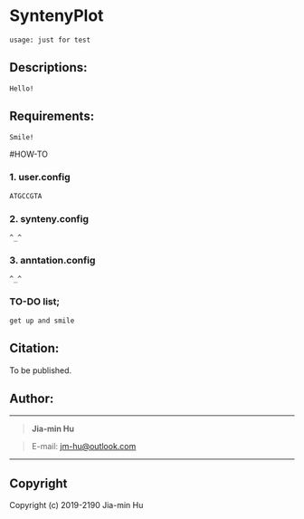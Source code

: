 # SyntenyPlot

	usage: just for test

## Descriptions:

	Hello!

## Requirements: 

	Smile!

#HOW-TO

### 1. **user.config**

	ATGCCGTA

### 2. **synteny.config**

	^_^

### 3. **anntation.config**

	^_^
### TO-DO list;

	get up and smile

## Citation:

To be published.

## Author:

---------------------------------------------------------------------

>	**Jia-min Hu**

>	E-mail: <jm-hu@outlook.com>

---------------------------------------------------------------------

## Copyright

Copyright (c) 2019-2190 Jia-min Hu
